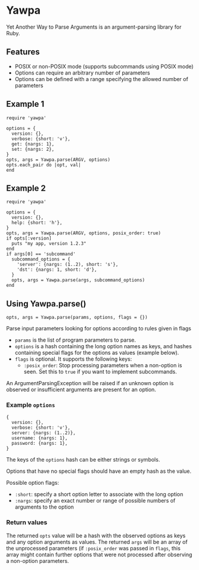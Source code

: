 # Yawpa

Yet Another Way to Parse Arguments is an argument-parsing library for Ruby.

## Features

- POSIX or non-POSIX mode (supports subcommands using POSIX mode)
- Options can require an arbitrary number of parameters
- Options can be defined with a range specifying the allowed number of parameters

## Example 1

    require 'yawpa'

    options = {
      version: {},
      verbose: {short: 'v'},
      get: {nargs: 1},
      set: {nargs: 2},
    }
    opts, args = Yawpa.parse(ARGV, options)
    opts.each_pair do |opt, val|
    end

## Example 2

    require 'yawpa'

    options = {
      version: {},
      help: {short: 'h'},
    }
    opts, args = Yawpa.parse(ARGV, options, posix_order: true)
    if opts[:version]
      puts "my app, version 1.2.3"
    end
    if args[0] == 'subcommand'
      subcommand_options = {
        'server': {nargs: (1..2), short: 's'},
        'dst': {nargs: 1, short: 'd'},
      }
      opts, args = Yawpa.parse(args, subcommand_options)
    end

## Using Yawpa.parse()

    opts, args = Yawpa.parse(params, options, flags = {})

Parse input parameters looking for options according to rules given in flags

- `params` is the list of program parameters to parse.
- `options` is a hash containing the long option names as keys, and hashes
  containing special flags for the options as values (example below).
- `flags` is optional. It supports the following keys:
  - `:posix_order`: Stop processing parameters when a non-option is seen.
    Set this to `true` if you want to implement subcommands.

An ArgumentParsingException will be raised if an unknown option is observed
or insufficient arguments are present for an option.

### Example `options`

    {
      version: {},
      verbose: {short: 'v'},
      server: {nargs: (1..2)},
      username: {nargs: 1},
      password: {nargs: 1},
    }

The keys of the `options` hash can be either strings or symbols.

Options that have no special flags should have an empty hash as the value.

Possible option flags:
- `:short`: specify a short option letter to associate with the long option
- `:nargs`: specify an exact number or range of possible numbers of
  arguments to the option

### Return values

The returned `opts` value will be a hash with the observed options as
keys and any option arguments as values.
The returned `args` will be an array of the unprocessed parameters (if
`:posix_order` was passed in `flags`, this array might contain further
options that were not processed after observing a non-option parameters.
